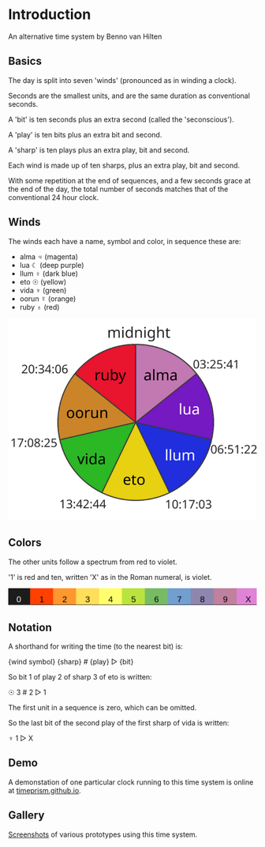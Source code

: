 # Introduction

An alternative time system by Benno van Hilten

## Basics

The day is split into seven 'winds' (pronounced as in winding a clock).

Seconds are the smallest units, and are the same duration as conventional seconds.

A 'bit' is ten seconds plus an extra second (called the 'seconscious').

A 'play' is ten bits plus an extra bit and second.

A 'sharp' is ten plays plus an extra play, bit and second.

Each wind is made up of ten sharps, plus an extra play, bit and second.

With some repetition at the end of sequences, and a few seconds grace at the end of the day, the total number of seconds matches that of the conventional 24 hour clock.

## Winds

The winds each have a name, symbol and color, in sequence these are:
- alma ♃ (magenta)
- lua ☾ (deep purple)
- llum ♀ (dark blue)
- eto ☉ (yellow)
- vida ♆ (green)
- oorun ☿ (orange)
- ruby ♁ (red)

![seven winds](https://raw.githubusercontent.com/timeprism/introduction/main/wind%20times.png)

## Colors

The other units follow a spectrum from red to violet.

'1' is red and ten, written 'X' as in the Roman numeral, is violet.

![units](https://raw.githubusercontent.com/timeprism/introduction/main/unit%20colors.png)

## Notation

A shorthand for writing the time (to the nearest bit) is:

  {wind symbol} {sharp} # {play} ▷ {bit}

So bit 1 of play 2 of sharp 3 of eto is written:

  ☉ 3 # 2 ▷ 1

The first unit in a sequence is zero, which can be omitted.

So the last bit of the second play of the first sharp of vida is written:

  ♆ 1 ▷ X

## Demo

A demonstation of one particular clock running to this time system is online at [timeprism.github.io](https://timeprism.github.io).

## Gallery

[Screenshots](https://github.com/timeprism/introduction/tree/main/gallery) of various prototypes using this time system.
